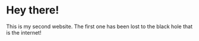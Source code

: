 <html>
<body>

<h1>Hey there!</h1>

<p>This is my second website. The first one has been lost to the black hole that is the internet!</p>

</body>
</html>
